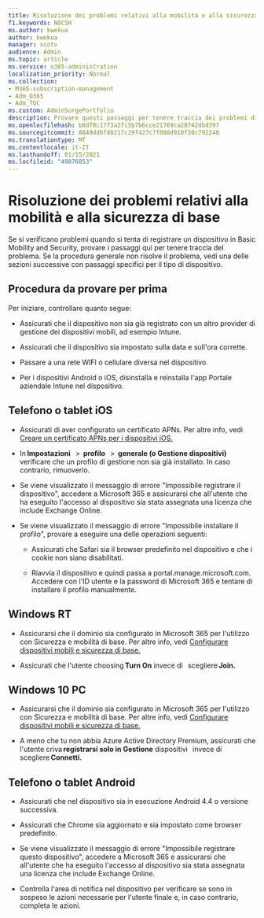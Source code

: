 ```yaml
---
title: Risoluzione dei problemi relativi alla mobilità e alla sicurezza di base
f1.keywords: NOCSH
ms.author: kwekua
author: kwekua
manager: scotv
audience: Admin
ms.topic: article
ms.service: o365-administration
localization_priority: Normal
ms.collection:
- M365-subscription-management
- Adm_O365
- Adm_TOC
ms.custom: AdminSurgePortfolio
description: Provare questi passaggi per tenere traccia dei problemi di sicurezza e mobilità di base
ms.openlocfilehash: b8df8c17f3a2fc5b7b6cce21769ca20742dbd397
ms.sourcegitcommit: 8849dd6f80217c29f427c7f008d918f30c792240
ms.translationtype: MT
ms.contentlocale: it-IT
ms.lasthandoff: 01/15/2021
ms.locfileid: "49876853"
---
```

# <a name="troubleshoot-basic-mobility-and-security"></a>Risoluzione dei problemi relativi alla mobilità e alla sicurezza di base

Se si verificano problemi quando si tenta di registrare un dispositivo in Basic Mobility and Security, provare i passaggi qui per tenere traccia del problema. Se la procedura generale non risolve il problema, vedi una delle sezioni successive con passaggi specifici per il tipo di dispositivo.

## <a name="steps-to-try-first"></a>Procedura da provare per prima

Per iniziare, controllare quanto segue:

- Assicurati che il dispositivo non sia già registrato con un altro provider di gestione dei dispositivi mobili, ad esempio Intune.

- Assicurati che il dispositivo sia impostato sulla data e sull'ora corrette.

- Passare a una rete WIFI o cellulare diversa nel dispositivo.

- Per i dispositivi Android o iOS, disinstalla e reinstalla l'app Portale aziendale Intune nel dispositivo. 

## <a name="ios-phone-or-tablet"></a>Telefono o tablet iOS

- Assicurati di aver configurato un certificato APNs. Per altre info, vedi [Creare un certificato APNs per i dispositivi iOS.](create-an-apns-certificate-for-ios-devices.md)

- In **Impostazioni**   >  **profilo**   >  **generale (o Gestione dispositivi)** verificare che un profilo di gestione non sia già installato. In caso contrario, rimuoverlo.

- Se viene visualizzato il messaggio di errore "Impossibile registrare il dispositivo", accedere a Microsoft 365 e assicurarsi che all'utente che ha eseguito l'accesso al dispositivo sia stata assegnata una licenza che include Exchange Online.

- Se viene visualizzato il messaggio di errore "Impossibile installare il profilo", provare a eseguire una delle operazioni seguenti:

    - Assicurati che Safari sia il browser predefinito nel dispositivo e che i cookie non siano disabilitati.

    - Riavvia il dispositivo e quindi passa a portal.manage.microsoft.com. Accedere con l'ID utente e la password di Microsoft 365 e tentare di installare il profilo manualmente.

## <a name="windows-rt"></a>Windows RT

- Assicurarsi che il dominio sia configurato in Microsoft 365 per l'utilizzo con Sicurezza e mobilità di base. Per altre info, vedi [Configurare dispositivi mobili e sicurezza di base.](set-up.md)
    
- Assicurati che l'utente choosing **Turn On** invece di   scegliere **Join.**

## <a name="windows-10-pc"></a>Windows 10 PC

- Assicurarsi che il dominio sia configurato in Microsoft 365 per l'utilizzo con Sicurezza e mobilità di base. Per altre info, vedi [Configurare dispositivi mobili e sicurezza di base.](set-up.md)
    
- A meno che tu non abbia Azure Active Directory Premium, assicurati che l'utente criva **registrarsi solo in Gestione** dispositivi   invece di scegliere **Connetti.**

## <a name="android-phone-or-tablet"></a>Telefono o tablet Android

- Assicurati che nel dispositivo sia in esecuzione Android 4.4 o versione successiva.

- Assicurati che Chrome sia aggiornato e sia impostato come browser predefinito.

- Se viene visualizzato il messaggio di errore "Impossibile registrare questo dispositivo", accedere a Microsoft 365 e assicurarsi che all'utente che ha eseguito l'accesso al dispositivo sia stata assegnata una licenza che include Exchange Online.

- Controlla l'area di notifica nel dispositivo per verificare se sono in sospeso le azioni necessarie per l'utente finale e, in caso contrario, completa le azioni.